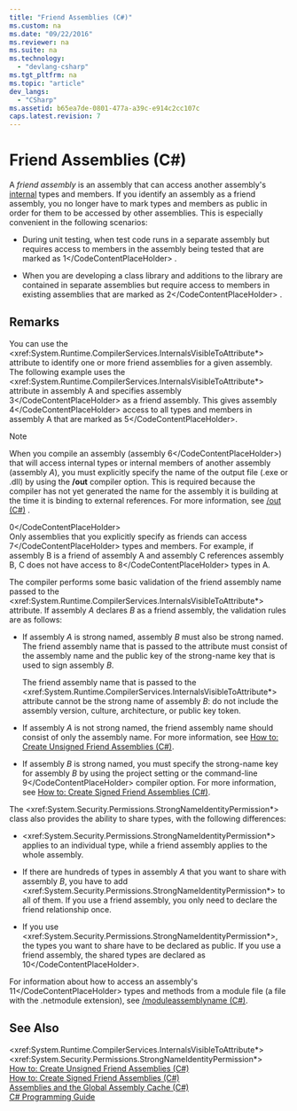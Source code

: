 ```yaml
---
title: "Friend Assemblies (C#)"
ms.custom: na
ms.date: "09/22/2016"
ms.reviewer: na
ms.suite: na
ms.technology: 
  - "devlang-csharp"
ms.tgt_pltfrm: na
ms.topic: "article"
dev_langs: 
  - "CSharp"
ms.assetid: b65ea7de-0801-477a-a39c-e914c2cc107c
caps.latest.revision: 7
---
```

# Friend Assemblies (C#)
A *friend assembly* is an assembly that can access another assembly's [internal](../vs140/internal--csharp-reference-.md) types and members. If you identify an assembly as a friend assembly, you no longer have to mark types and members as public in order for them to be accessed by other assemblies. This is especially convenient in the following scenarios:  
  
-   During unit testing, when test code runs in a separate assembly but requires access to members in the assembly being tested that are marked as <CodeContentPlaceHolder>1\</CodeContentPlaceHolder> .  
  
-   When you are developing a class library and additions to the library are contained in separate assemblies but require access to members in existing assemblies that are marked as <CodeContentPlaceHolder>2\</CodeContentPlaceHolder> .  
  
## Remarks  
 You can use the \<xref:System.Runtime.CompilerServices.InternalsVisibleToAttribute*> attribute to identify one or more friend assemblies for a given assembly. The following example uses the \<xref:System.Runtime.CompilerServices.InternalsVisibleToAttribute*> attribute in assembly A and specifies assembly <CodeContentPlaceHolder>3\</CodeContentPlaceHolder> as a friend assembly. This gives assembly <CodeContentPlaceHolder>4\</CodeContentPlaceHolder> access to all types and members in assembly A that are marked as <CodeContentPlaceHolder>5\</CodeContentPlaceHolder>.  
  
> [!NOTE]
>  When you compile an assembly (assembly <CodeContentPlaceHolder>6\</CodeContentPlaceHolder>) that will access internal types or internal members of another assembly (assembly *A*), you must explicitly specify the name of the output file (.exe or .dll) by using the **/out** compiler option. This is required because the compiler has not yet generated the name for the assembly it is building at the time it is binding to external references. For more information, see [/out (C#)](../vs140/-out--csharp-compiler-options-.md) .  
  
<CodeContentPlaceHolder>0\</CodeContentPlaceHolder>  
 Only assemblies that you explicitly specify as friends can access <CodeContentPlaceHolder>7\</CodeContentPlaceHolder> types and members. For example, if assembly B is a friend of assembly A and assembly C references assembly B, C does not have access to <CodeContentPlaceHolder>8\</CodeContentPlaceHolder> types in A.  
  
 The compiler performs some basic validation of the friend assembly name passed to the \<xref:System.Runtime.CompilerServices.InternalsVisibleToAttribute*> attribute. If assembly *A* declares *B* as a friend assembly, the validation rules are as follows:  
  
-   If assembly *A* is strong named, assembly *B* must also be strong named. The friend assembly name that is passed to the attribute must consist of the assembly name and the public key of the strong-name key that is used to sign assembly *B*.  
  
     The friend assembly name that is passed to the \<xref:System.Runtime.CompilerServices.InternalsVisibleToAttribute*> attribute cannot be the strong name of assembly *B*: do not include the assembly version, culture, architecture, or public key token.  
  
-   If assembly *A* is not strong named, the friend assembly name should consist of only the assembly name. For more information, see [How to: Create Unsigned Friend Assemblies (C#)](../vs140/how-to--create-unsigned-friend-assemblies--csharp-.md).  
  
-   If assembly *B* is strong named, you must specify the strong-name key for assembly *B* by using the project setting or the command-line <CodeContentPlaceHolder>9\</CodeContentPlaceHolder> compiler option. For more information, see [How to: Create Signed Friend Assemblies (C#)](../vs140/how-to--create-signed-friend-assemblies--csharp-.md).  
  
 The \<xref:System.Security.Permissions.StrongNameIdentityPermission*> class also provides the ability to share types, with the following differences:  
  
-   \<xref:System.Security.Permissions.StrongNameIdentityPermission*> applies to an individual type, while a friend assembly applies to the whole assembly.  
  
-   If there are hundreds of types in assembly *A* that you want to share with assembly *B*, you have to add \<xref:System.Security.Permissions.StrongNameIdentityPermission*> to all of them. If you use a friend assembly, you only need to declare the friend relationship once.  
  
-   If you use \<xref:System.Security.Permissions.StrongNameIdentityPermission*>, the types you want to share have to be declared as public. If you use a friend assembly, the shared types are declared as <CodeContentPlaceHolder>10\</CodeContentPlaceHolder>.  
  
 For information about how to access an assembly's <CodeContentPlaceHolder>11\</CodeContentPlaceHolder> types and methods from a module file (a file with the .netmodule extension), see [/moduleassemblyname (C#)](../vs140/-moduleassemblyname--csharp-compiler-option-.md).  
  
## See Also  
 \<xref:System.Runtime.CompilerServices.InternalsVisibleToAttribute*>   
 \<xref:System.Security.Permissions.StrongNameIdentityPermission*>   
 [How to: Create Unsigned Friend Assemblies (C#)](../vs140/how-to--create-unsigned-friend-assemblies--csharp-.md)   
 [How to: Create Signed Friend Assemblies (C#)](../vs140/how-to--create-signed-friend-assemblies--csharp-.md)   
 [Assemblies and the Global Assembly Cache (C#)](../vs140/assemblies-and-the-global-assembly-cache--csharp-.md)   
 [C# Programming Guide](../vs140/csharp-programming-guide.md)